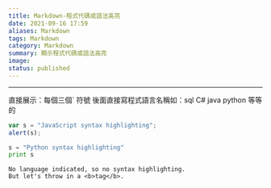```yaml
---
title: Markdown-程式代碼或語法高亮
date: 2021-09-16 17:59
aliases: Markdown 
tags: Markdown
category: Markdown
summary: 顯示程式代碼或語法高亮
image: 
status: published
---
```


---


直接展示：每個三個` 符號 後面直接寫程式語言名稱如：sql C# java python  等等的


```javascript  
var s = "JavaScript syntax highlighting";  
alert(s);  
```


```python  
s = "Python syntax highlighting"  
print s  
```


```  
No language indicated, so no syntax highlighting.  
But let's throw in a <b>tag</b>.  
```